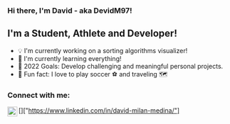 ### Hi there, I'm David - aka DevidM97!

## I'm a Student, Athlete and Developer!
- 💡 I'm currently working on a sorting algorithms visualizer!
- 🌱 I'm currently learning everything!
- 🎯 2022 Goals: Develop challenging and meaningful personal projects.
- 🚨 Fun fact: I love to play soccer ⚽️ and traveling 🗺

### Connect with me:

[<img align="left" alt="David Milan - linkedin" width="22px" src="https://cdn.jsdelivr.net/npm/simple-icons@v3/icons/linkedin.svg"/>]["https://www.linkedin.com/in/david-milan-medina/"]

